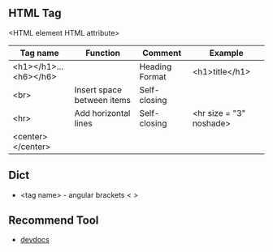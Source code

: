 ## HTML Tag  
\<HTML element HTML attribute>  
  
| Tag name | Function | Comment | Example |
| -------- | -------- | ------- | ------- |
| \<h1>\</h1>...\<h6>\</h6> | | Heading Format | \<h1>title\</h1> |
| \<br> | Insert space between items | Self-closing | |
| \<hr> | Add horizontal lines | Self-closing | \<hr size = "3" noshade> |
| \<center>\</center> | | |



## Dict
- \<tag name> - angular brackets < >

## Recommend Tool
- [devdocs](https://devdocs.io)
